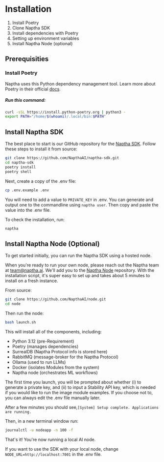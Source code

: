 # Installation

1. Install Poetry
2. Clone Naptha SDK
3. Install dependencies with Poetry
4. Setting up environment variables
5. Install Naptha Node (optional)

## Prerequisities

### Install Poetry

Naptha uses this Python dependency management tool. Learn more about Poetry in their official [docs](https://python-poetry.org/docs/#installing-with-the-official-installer).

##### Run this command:
```bash
curl -sSL https://install.python-poetry.org | python3 -
export PATH="/home/$(whoami)/.local/bin:$PATH"
```

## Install Naptha SDK

The best place to start is our GitHub repository for the [Naptha SDK](https://github.com/NapthaAI/naptha-sdk). Follow these steps to install it from source:

```bash
git clone https://github.com/NapthaAI/naptha-sdk.git
cd naptha-sdk
poetry install
poetry shell
```

Next, create a copy of the .env file:

```bash
cp .env.example .env
```

You will need to add a value to ```PRIVATE_KEY``` in .env. You can generate and output one to the commandline using ```naptha user```. Then copy and paste the value into the .env file.

To check the installation, run:

```bash
naptha
```

## Install Naptha Node (Optional)

To get started initially, you can run the Naptha SDK using a hosted node. 

When you're ready to run your own node, please reach out the Naptha team at team@naptha.ai. We'll add you to the [Naptha Node](https://github.com/NapthaAI/node) repository. With the installation script, it's super easy to set up and takes about 5 minutes to install on a fresh instance. 

From source:

```bash
git clone https://github.com/NapthaAI/node.git
cd node
```

Then run the node:

```bash
bash launch.sh
```

This will install all of the components, including:
- Python 3.12 (pre-Requirement)
- Poetry (manages dependencies)
- SurrealDB (Naptha Protocol info is stored here)
- RabbitMQ (message-broker for the Naptha Protocol)
- Ollama (used to run LLMs)
- Docker (isolates Modules from the system)
- Naptha node (orchestrates ML workflows)

The first time you launch, you will be prompted about whether (i) to generate a private key, and (ii) to input a Stability API key, which is needed if you would like to run the image module examples. If you choose not to, you can always edit the .env file manually later.

After a few minutes you should see,```[System] Setup complete. Applications are running.```

Then, in a new terminal window run:

```bash
journalctl -u nodeapp -n 100 -f
```

That's it! You're now running a local AI node.

If you want to use the SDK with your local node, change ```NODE_URL=http://localhost:7001``` in the .env file.